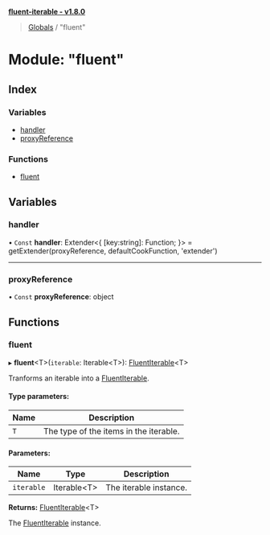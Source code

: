 **[fluent-iterable - v1.8.0](../README.md)**

> [Globals](../README.md) / "fluent"

# Module: "fluent"

## Index

### Variables

* [handler](_fluent_.md#handler)
* [proxyReference](_fluent_.md#proxyreference)

### Functions

* [fluent](_fluent_.md#fluent)

## Variables

### handler

• `Const` **handler**: Extender\<{ [key:string]: Function;  }> = getExtender(proxyReference, defaultCookFunction, 'extender')

___

### proxyReference

• `Const` **proxyReference**: object

## Functions

### fluent

▸ **fluent**\<T>(`iterable`: Iterable\<T>): [FluentIterable](../interfaces/_types_.fluentiterable.md)\<T>

Tranforms an iterable into a [FluentIterable](../interfaces/_types_.fluentiterable.md).

#### Type parameters:

Name | Description |
------ | ------ |
`T` | The type of the items in the iterable. |

#### Parameters:

Name | Type | Description |
------ | ------ | ------ |
`iterable` | Iterable\<T> | The iterable instance. |

**Returns:** [FluentIterable](../interfaces/_types_.fluentiterable.md)\<T>

The [FluentIterable](../interfaces/_types_.fluentiterable.md) instance.
